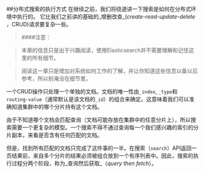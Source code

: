 ##分布式搜索的执行方式
在继续之前，我们将绕道讲一下搜索是如何在分布式环境中执行的。 <!--"distributed search execution"--> 它比我们之前讲的基础的_增删改查_(_create-read-update-delete_ ，CRUD)<!--"CRUD (create-read-update-delete) operations"-->请求要复杂一些。

> ####注意：

> 本章的信息只是出于兴趣阅读，使用Elasticsearch并不需要理解和记住这里的所有细节。

> 阅读这一章只是增加对系统如何工作的了解，并让你知道这些信息以备以后参考，所以别淹没在细节里。

一个CRUD操作只处理一个单独的文档。文档的唯一性由`_index`, `_type`和`routing-value`（通常默认是该文档的`_id`）的组合来确定。这意味着我们可以准确知道集群中的哪个分片持有这个文档。

由于不知道哪个文档会匹配查询（文档可能存放在集群中的任意分片上），所以搜索需要一个更复杂的模型。一个搜索不得不通过查询每一个我们感兴趣的索引的分片副本，来看是否含有任何匹配的文档。

但是，找到所有匹配的文档只完成了这件事的一半。在搜索（`search`）API返回一页结果前，来自多个分片的结果必须被组合放到一个有序列表中。因此，搜索的执行过程分两个阶段，称为_查询然后获取_（_query then fetch_）。
